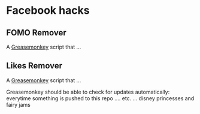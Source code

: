 # Facebook hacks

## FOMO Remover

A [Greasemonkey](TODO) script that ...

## Likes Remover

A [Greasemonkey](TODO) script that ...



Greasemonkey should be able to check for updates automatically: everytime something is pushed to this repo .... etc. ... disney princesses and fairy jams
